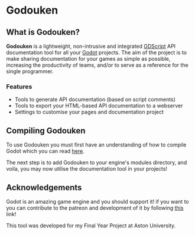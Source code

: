 # Godouken
## What is Godouken?
**Godouken** is a lightweight, non-intrusive and integrated [GDScript](https://docs.godotengine.org/en/stable/getting_started/scripting/gdscript/gdscript_basics.html) API documentation tool for all your [Godot](https://godotengine.org) projects. The aim of the project is to make sharing documentation for your games as simple as possible, increasing the productivity of teams, and/or to serve as a reference for the single programmer.

### Features
- Tools to generate API documentation (based on script comments)
- Tools to export your HTML-based API documentation to a webserver
- Settings to customise your pages and documentation project

## Compiling Godouken
To use Godouken you must first have an understanding of how to compile Godot which you can read [here](https://docs.godotengine.org/en/latest/development/compiling/).  
  
The next step is to add Godouken to your engine's modules directory, and voila, you may now utilise the documentation tool in your projects!

## Acknowledgements
Godot is an amazing game engine and you should support it! if you want to you can contribute to the patreon and development of it by following [this](https://www.patreon.com/godotengine) link!  
  
This tool was developed for my Final Year Project at Aston University.
